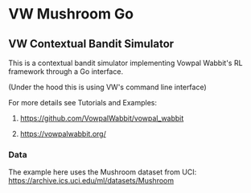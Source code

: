 # VW Mushroom Go

## VW Contextual Bandit Simulator

This is a contextual bandit simulator implementing Vowpal Wabbit's RL framework through a Go interface.

(Under the hood this is using VW's command line interface)

For more details see Tutorials and Examples:

1. <https://github.com/VowpalWabbit/vowpal_wabbit>

2. <https://vowpalwabbit.org/>

### Data

The example here uses the Mushroom dataset from UCI: <https://archive.ics.uci.edu/ml/datasets/Mushroom>
